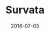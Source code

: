 ---
layout: site
title: "Survata"
date: 2016-07-05
categories: [community]
version: 1.3.20
major: 1
minor: 3
patch: 20
slug: survata
link: https://www.survata.com/
permalink: /sites/:slug
---